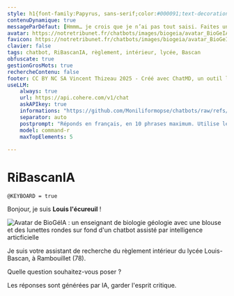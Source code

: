 ```yaml
---
style: h1{font-family:Papyrus, sans-serif;color:#000091;text-decoration:bold}li{font-family:Verdana, "DejaVu Sans", sans-serif}p{font-family:Verdana, "DejaVu Sans", sans-serif}footer{font-family:Papyrus, sans-serif}aside{font-size:0.5em}audio{visibility:hidden}main{background:linear-gradient(90deg, rgba(239,232,236,1) 0%, rgba(208,187,198,1) 100%)}.bot-message ul.messageOptions li>a:hover{background-color:#49651e;border-color:#43481D}.user-message{background-color:#651e49}
contenuDynamique: true
messageParDéfaut: [Hmmm… je crois que je n’ai pas tout saisi. Faites une autre proposition.]
avatar: https://notretribunet.fr/chatbots/images/biogeia/avatar_BioGeIA_n&b.png
favicon: https://notretribunet.fr/chatbots/images/biogeia/avatar_BioGeIA_n&b.png
clavier: false
tags: chatbot, RiBascanIA, règlement, intérieur, lycée, Bascan
obfuscate: true
gestionGrosMots: true
rechercheContenu: false
footer: CC BY NC SA Vincent Thizeau 2025 - Créé avec ChatMD, un outil libre et gratuit de Cédric Eyssette
useLLM:
    always: true
    url: https://api.cohere.com/v1/chat
    askAPIkey: true
    informations: "https://github.com/Moniliformopse/chatbots/raw/refs/heads/main/RiBascan_fichier_RAG.md"
    separator: auto
    postprompt: "Réponds en français, en 10 phrases maximum. Utilise le gras, l'italique et les listes en Markdown pour mettre en valeur les éléments importants. Termine sur une affirmation, pas de question."
    model: command-r
    maxTopElements: 5
    
---
```


# RiBascanIA
`@KEYBOARD = true`

Bonjour, je suis **Louis l'écureuil** !

![Avatar de BioGéIA : un enseignant de biologie géologie avec une blouse et des lunettes rondes sur fond d'un chatbot assisté par intelligence articficielle](https://notretribunet.fr/chatbots/images/biogeia/BioGéoIA.jpg "Image créée avec Canva IA")

Je suis votre assistant de recherche du règlement intérieur du lycée Louis-Bascan, à Rambouillet (78).

Quelle question souhaitez-vous poser ?

Les réponses sont générées par IA, garder l'esprit critique.
